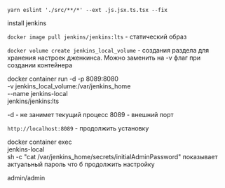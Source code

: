 `yarn eslint './src/**/*' --ext .js.jsx.ts.tsx --fix`

install jenkins

`docker image pull jenkins/jenkins:lts` - статический образ

`docker volume create jenkins_local_volume` - создания раздела для хранения настроек дженкинса. Можно заменить на -v флаг при создании контейнера

docker container run -d -p 8089:8080 \
 -v jenkins_local_volume:/var/jenkins_home \
 --name jenkins-local \
 jenkins/jenkins:lts

-d - не занимет текущий процесс
8089 - внешний порт

`http://localhost:8089` - продолжить установку

docker container exec \
 jenkins-local \
 sh -c "cat /var/jenkins_home/secrets/initialAdminPassword"
показывает актуальный пароль что б продолжить настройку

admin/admin
